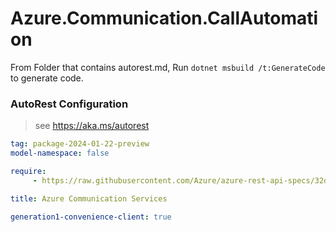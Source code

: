 # Azure.Communication.CallAutomation

From Folder that contains autorest.md, Run `dotnet msbuild /t:GenerateCode` to generate code.

### AutoRest Configuration
> see https://aka.ms/autorest

```yaml
tag: package-2024-01-22-preview
model-namespace: false

require:
     - https://raw.githubusercontent.com/Azure/azure-rest-api-specs/32dcbdeb8ab9fce338116cf5f5b44c38bb92c480/specification/communication/data-plane/CallAutomation/readme.md

title: Azure Communication Services

generation1-convenience-client: true

```
